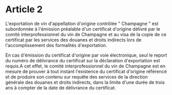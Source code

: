 # Article 2

L'exportation de vin d'appellation d'origine contrôlée " Champagne " est subordonnée à l'émission préalable d'un certificat d'origine délivré par le comité interprofessionnel du vin de Champagne et au visa de la copie de ce certificat par les services des douanes et droits indirects lors de l'accomplissement des formalités d'exportation.

En cas d'émission du certificat d'origine par voie électronique, seul le report du numéro de délivrance du certificat sur la déclaration d'exportation est requis.A cet effet, le comité interprofessionnel du vin de Champagne est en mesure de prouver à tout instant l'existence du certificat d'origine référencé et de produire son contenu sur requête des services de la direction générale des douanes et droits indirects, dans la limite d'une durée de trois ans à compter de la date de délivrance du certificat.

